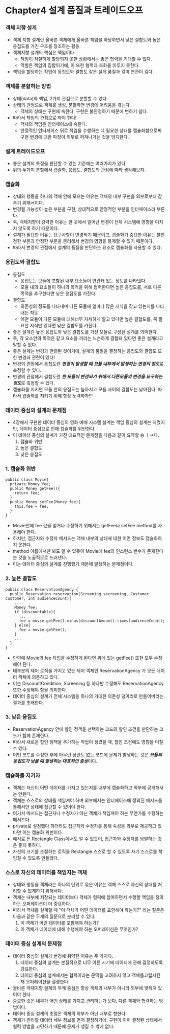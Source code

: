 Chapter4 설계 품질과 트레이드오프
=======================

### 객체 지향 설계
- 객체 지향 설계란 올바른 객체에게 올바른 책임을 하당하면서 낮은 결합도와 높은 응집도를 가진 구조를 창조하는 활동
- 객체지향 설계의 핵심은 책임이다. 
  - 책임이 적절하게 할당되지 못한 상황에서는 좋은 협력을 기대할 수 없다.
  - 역할은 책임의 집합이기에, 이 또한 협력과 조화를 이루지 못한다. 
- 책임을 할당하는 작업이 응집도와 결합도 같은 설계 품질과 깊이 연관이 깊다. 

### 객제를 분할하는 방법
- 상태(data)와 책임, 2가지 관점으로 분할할 수 있다. 
- 상태의 관점으로 객체를 생성, 분할하면 변경에 어려움을 겪는다.
  - 객체의 상태는 구현에 속한다. 구현은 불안정하기 때문에 변하기 쉽다. 
- 따라서 책임의 관점으로 봐야 한다! 
  - 객체의 책임은 인터페이스에 속한다. 
  - 안정적인 인터페이스 뒤로 책임을 수행하는 데 필요한 상태를 캡슐화함으로써 구현 변경에 대한 파장이 외부로 퍼져나가는 것을 방지한다. 

### 설계 트레이드오프
- 좋은 설계의 특징을 판단할 수 있는 기준에는 여러가지가 있다.
- 위의 두가지 분할에서 캡슐화, 응집도, 결합도의 관점에 따라 생각해보자.


### 캡슐화
- 상태와 행동을 하나의 객체 안에 모으는 이유는 객체의 내부 구현을 외부로부터 감추기 위해서이다.
- 변경될 가능성이 높은 부분을 구현, 상대적으로 안정적인 부분을 인터페이스라 부른다. 
- 즉, 객체지향이 강력한 이유는 한 곳에서 일어난 변경이 전체 시스템에 영향을 미치지 않도록 하기 때문이다. 
- 설계가 필요한 이유는 요구사항이 변경되기 때문이고, 캡슐화가 중요한 이유는 불안정한 부분과 안정한 부분을 분리해서 변경의 영향을 통제할 수 있기 때문이다.
- 따라서 변경의 관점에서 설계의 품질을 판단하는 요소로 캡슐화를 사용할 수 있다.


### 응집도와 결합도
- 응집도
  - 응집도는 모듈에 포함된 내부 요소들이 연관돼 있는 정도를 나타낸다. 
  - 모듈 내의 요소들이 하나의 목적을 위해 협력한다면 높은 응집도를, 서로 다른 목적을 추구한다면 낮은 응집도를 가진다.
- 결합도
  - 의존성의 정도를 나타내며 다른 모듈에 얼마나 많은 지식을 갖고 있는지를 나타내는 척도 
  - 어떤 모듈이 다른 모듈에 대해너무 자세하게 알고 있다면 높은 결합도를, 꼭 필요한 지식만 있다면 낮은 결합도를 가진다. 
- 좋은 설계란 높은 응집도와 낮은 결합도를 가진 모듈로 구성된 설계를 의미한다.
- 즉, 각 요소안의 목적은 같고 요소들 끼리는 느슨하게 결합돼 있다면 좋은 설계라고 말할 수 있다. 
- 좋은 설계는 변경과 관련된 것이기에, 설계의 품질을 결정하는 응집도와 결합도 또한 변경과 관련이 있다! 
- 변경의 관점에서 응집도란 ***변경이 발생할 때 모듈 내부에서 발생하는 변경의 정도***로 측정할 수 있다.
- 변경의 관점에서 결합도란 ***한 모듈이 변경되기 위해서 다른모듈의 변경을 요구하는 정도***로 측정할 수 있다. 
- 캡슐화를 지키면 모듈 안의 응집도는 높아지고 모듈 사이의 결합도는 낮아진다. 따라서 캡슐화를 지키기 위해 항상 노력하자!!!

### 데이터 중심의 설계의 문제점
- 4장에서 구현한 데이터 중심의 영화 예매 시스템 설계는 책임 중심의 설계는 지켰지만, 데이터 중심으로 인해 캡슐화를 위반한다.
- 이 데이터 중심의 설계가 가진 대표적인 문제점을 다음과 같이 요약할 숭 ㅣㅆ다.
  1) 캡슐화 위반
  2) 높은 결합도
  3) 낮은 응집도

### 1. 캡슐화 위반
~~~
public class Movie{
  private Money fee;
  public Money getFee(){
    return fee;
  }
  public Money setFee(Money fee){
    this.fee = fee;
  }
}
~~~
- Movie안에 fee 값을 얻거나 수정하기 위해서는 getFee나 setFee method를 사용해야 한다. 
- 하지만, 접근자와 수정자 메서드는 객체 내부의 상태에 대한 어떤 정보도 캡슐화하지 못한다. 
- method 이름에서만 봐도 알 수 있듯이 Movie에 fee의 인스턴스 변수가 존재한다는 것을 노골적으로 드러낸다.
- 이는 데이터 중심의 설계를 진행했기 때문에 발생하는 문제점이다.


### 2. 높은 결합도
~~~
public class ReservationAgency {
  public Reservation reservation(Screening secreening, Customer customer, int audienceCount){
    ...
    Money fee;
    if (discountable){
      ...
      fee = movie.getFee().minus(discountAmount).times(audienceCount);
    } else{
      fee = movie.getFee();
    }
    ...
  }
}
~~~
- 만약에 Movie의 fee 타입을 수정하게 된다면 위에 있는 getFee() 또한 모두 수정해야 된다. 
- 대부분의 제어 로직을 가지고 있는 제어 객체인 ReservationAgency 가 모든 데이터 객체에 의존하고 있다.
- 이는 DiscountCondition, Screening 등 하나만 수정해도 ReservationAgency 또한 수정해야 함을 의미한다. 
- 데이터 중심의 설계가 전체 시스템을 하나의 거대한 의존성 덩어리로 만들어버리는 결과를 초래한다. 


### 3. 낮은 응집도 
- ReservationAgency 안에 할인 정책을 선택하는 코드와 할인 조건을 판단하는 코드가 함께 존재한다.
- 따라서 새로운 할인 정책을 추가하는 작업이 생겼을 때, 할인 조건에도 영향을 미칠 수 있다. 
- 어떤 코드를 수정한 후에 아무런 상관도 없는 코드에 문제가 발생하는 것은 ***모듈의 응집도가 낮을 때 발생하는 대표적인 증상***이다.


### 캡슐화를 지키자
- 객체는 자신이 어떤 데이터를 가지고 있는지를 내부에 캡슐화하고 외부에 공개해서는 안된다. 
- 객체는 스스로의 상태를 책임져야 하며 외부에서는 인터페이스에 정의된 메서드를 통해서만 상태에 접근할 수 있어야 한다. 
- 여기서 메서드는 접근자나 수정자가 아닌 객체가 책임져야 하는 무언가를 수행하는 메서드다. 
- private로 설정했다 하더라도 접근자와 수정자를 통해 속성을 외부로 제공하고 있다면 이는 캡슐화 위반이다. 
- 예시로 든 Rectangle Class에서도 알 수 있듯이, 접근자와 수정자를 남발하는 것은 좋지 못하다. 
- 자신의 크기를 조절하는 로직을 Rectangle 스스로 할 수 있도록 자기 스스로를 책임질 수 있도록 만들었다.

### 스스로 자신의 데이터를 책임지는 객체 
- 상태와 행동을 객체라는 하나의 단위로 묶은 이유는 객체 스스로 자신의 상태를 처리할 수 있게하기 위해서다. 
- 객체는 내부에 저장되는 데이터보다 객체가 협력에 참여하면서 수행할 책임을 정의하는 오퍼레이션이 더 중요하다.
- 따라서 객체를 설계할 때 "이 객체가 어떤 데이터를 포함해야 하는가?" 라는 질문은 다음과 같은 두개의 질문으로 분리할 수 있다.
  1) 이 객체가 어떤 데이터를 포함해야 하는가?
  2) 이 객체가 데이터에 대해 수행해야 하는 오퍼레이션은 무엇인가? 


### 데이터 중심 설계의 문제점
- 데이터 중심의 설계가 변경에 취약한 이유는 두 가지다. 
  1) 데이터 중심의 설계는 본질적으로 너무 이른 시기에 데이터에 관해 결정하도록 강요한다. 
  2) 데이터 중심의 설계에서는 협력이라는 문맥을 고려하지 않고 객체를고립시킨 채 오퍼레이션을 결졍한다. 
- 올바른 객체지향 설계의 무게 중심은 항상 객체의 내부가 아니라 외부에 맞춰져 있어야 한다.
- 중요한 것은 내부가 어떤 상태를 가지고 관리하는가 보다, 다른 객체와 협력하는 방법이다. 
- 데이터 중심 설계의 초점은 객체의 외부가 아닌 내부로 향한다. 
- 객체가 관리할 데이터 세부 정보를 먼저 결정하기에, 구현이 이미 결정된 상태에서 협력 방법을 고민하기 때문에 문제가 생길 수 밖에 없다. 
